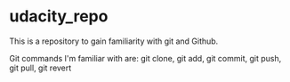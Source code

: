 # udacity_repo
This is a repository to gain familiarity with git and Github.

Git commands I'm familiar with are: 
git clone, git add, git commit, git push, git pull, git revert
